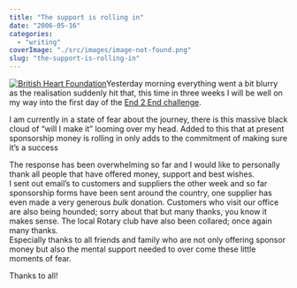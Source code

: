```yaml
---
title: "The support is rolling in"
date: "2006-05-16"
categories: 
  - "writing"
coverImage: "./src/images/image-not-found.png"
slug: "the-support-is-rolling-in"
---
```


[![British Heart Foundation](/images/147476869_c5a3416ea3_m.jpg)](http://www.flickr.com/photos/funkylarma/147476869/ "BHF")Yesterday morning everything went a bit blurry as the realisation suddenly hit that, this time in three weeks I will be well on my way into the first day of the [End 2 End challenge](https://adamchamberlin.info/tagged/end2end).

I am currently in a state of fear about the journey, there is this massive black cloud of “will I make it” looming over my head. Added to this that at present sponsorship money is rolling in only adds to the commitment of making sure it’s a success

The response has been overwhelming so far and I would like to personally thank all people that have offered money, support and best wishes.  
I sent out email’s to customers and suppliers the other week and so far sponsorship forms have been sent around the country, one supplier has even made a very generous _bulk_ donation. Customers who visit our office are also being hounded; sorry about that but many thanks, you know it makes sense. The local Rotary club have also been collared; once again many thanks.  
Especially thanks to all friends and family who are not only offering sponsor money but also the mental support needed to over come these little moments of fear.

Thanks to all!
